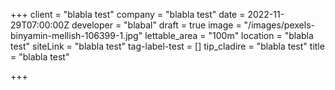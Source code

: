 +++
client = "blabla test"
company = "blabla test"
date = 2022-11-29T07:00:00Z
developer = "blabal"
draft = true
image = "/images/pexels-binyamin-mellish-106399-1.jpg"
lettable_area = "100m"
location = "blabla test"
siteLink = "blabla test"
tag-label-test = []
tip_cladire = "blabla test"
title = "blabla test"

+++
